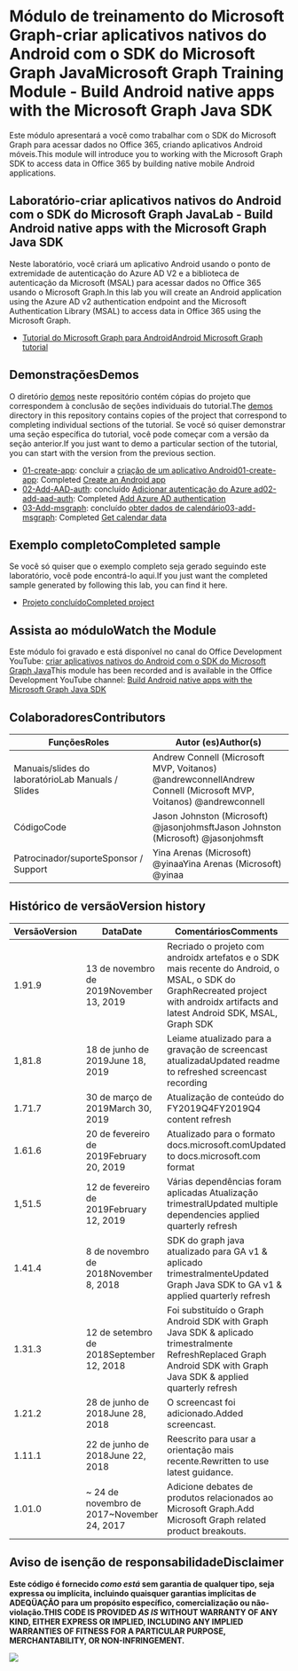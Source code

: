 # <a name="microsoft-graph-training-module---build-android-native-apps-with-the-microsoft-graph-java-sdk"></a><span data-ttu-id="db416-101">Módulo de treinamento do Microsoft Graph-criar aplicativos nativos do Android com o SDK do Microsoft Graph Java</span><span class="sxs-lookup"><span data-stu-id="db416-101">Microsoft Graph Training Module - Build Android native apps with the Microsoft Graph Java SDK</span></span>

<span data-ttu-id="db416-102">Este módulo apresentará a você como trabalhar com o SDK do Microsoft Graph para acessar dados no Office 365, criando aplicativos Android móveis.</span><span class="sxs-lookup"><span data-stu-id="db416-102">This module will introduce you to working with the Microsoft Graph SDK to access data in Office 365 by building native mobile Android applications.</span></span>

## <a name="lab---build-android-native-apps-with-the-microsoft-graph-java-sdk"></a><span data-ttu-id="db416-103">Laboratório-criar aplicativos nativos do Android com o SDK do Microsoft Graph Java</span><span class="sxs-lookup"><span data-stu-id="db416-103">Lab - Build Android native apps with the Microsoft Graph Java SDK</span></span>

<span data-ttu-id="db416-104">Neste laboratório, você criará um aplicativo Android usando o ponto de extremidade de autenticação do Azure AD V2 e a biblioteca de autenticação da Microsoft (MSAL) para acessar dados no Office 365 usando o Microsoft Graph.</span><span class="sxs-lookup"><span data-stu-id="db416-104">In this lab you will create an Android application using the Azure AD v2 authentication endpoint and the Microsoft Authentication Library (MSAL) to access data in Office 365 using the Microsoft Graph.</span></span>

- [<span data-ttu-id="db416-105">Tutorial do Microsoft Graph para Android</span><span class="sxs-lookup"><span data-stu-id="db416-105">Android Microsoft Graph tutorial</span></span>](https://docs.microsoft.com/graph/tutorials/android)

## <a name="demos"></a><span data-ttu-id="db416-106">Demonstrações</span><span class="sxs-lookup"><span data-stu-id="db416-106">Demos</span></span>

<span data-ttu-id="db416-107">O diretório [demos](./demos) neste repositório contém cópias do projeto que correspondem à conclusão de seções individuais do tutorial.</span><span class="sxs-lookup"><span data-stu-id="db416-107">The [demos](./demos) directory in this repository contains copies of the project that correspond to completing individual sections of the tutorial.</span></span> <span data-ttu-id="db416-108">Se você só quiser demonstrar uma seção específica do tutorial, você pode começar com a versão da seção anterior.</span><span class="sxs-lookup"><span data-stu-id="db416-108">If you just want to demo a particular section of the tutorial, you can start with the version from the previous section.</span></span>

- <span data-ttu-id="db416-109">[01-create-app](demos/01-create-app): concluir a [criação de um aplicativo Android](https://docs.microsoft.com/graph/tutorials/android?tutorial-step=1)</span><span class="sxs-lookup"><span data-stu-id="db416-109">[01-create-app](demos/01-create-app): Completed [Create an Android app](https://docs.microsoft.com/graph/tutorials/android?tutorial-step=1)</span></span>
- <span data-ttu-id="db416-110">[02-Add-AAD-auth](demos/02-add-aad-auth): concluído [Adicionar autenticação do Azure ad](https://docs.microsoft.com/graph/tutorials/android?tutorial-step=3)</span><span class="sxs-lookup"><span data-stu-id="db416-110">[02-add-aad-auth](demos/02-add-aad-auth): Completed [Add Azure AD authentication](https://docs.microsoft.com/graph/tutorials/android?tutorial-step=3)</span></span>
- <span data-ttu-id="db416-111">[03-Add-msgraph](demos/03-add-msgraph): concluído [obter dados de calendário](https://docs.microsoft.com/graph/tutorials/android?tutorial-step=4)</span><span class="sxs-lookup"><span data-stu-id="db416-111">[03-add-msgraph](demos/03-add-msgraph): Completed [Get calendar data](https://docs.microsoft.com/graph/tutorials/android?tutorial-step=4)</span></span>

## <a name="completed-sample"></a><span data-ttu-id="db416-112">Exemplo completo</span><span class="sxs-lookup"><span data-stu-id="db416-112">Completed sample</span></span>

<span data-ttu-id="db416-113">Se você só quiser que o exemplo completo seja gerado seguindo este laboratório, você pode encontrá-lo aqui.</span><span class="sxs-lookup"><span data-stu-id="db416-113">If you just want the completed sample generated by following this lab, you can find it here.</span></span>

- [<span data-ttu-id="db416-114">Projeto concluído</span><span class="sxs-lookup"><span data-stu-id="db416-114">Completed project</span></span>](demos/03-add-msgraph)

## <a name="watch-the-module"></a><span data-ttu-id="db416-115">Assista ao módulo</span><span class="sxs-lookup"><span data-stu-id="db416-115">Watch the Module</span></span>

<span data-ttu-id="db416-116">Este módulo foi gravado e está disponível no canal do Office Development YouTube: [criar aplicativos nativos do Android com o SDK do Microsoft Graph Java](https://youtu.be/BLmOmv4FSsQ)</span><span class="sxs-lookup"><span data-stu-id="db416-116">This module has been recorded and is available in the Office Development YouTube channel: [Build Android native apps with the Microsoft Graph Java SDK](https://youtu.be/BLmOmv4FSsQ)</span></span>

## <a name="contributors"></a><span data-ttu-id="db416-117">Colaboradores</span><span class="sxs-lookup"><span data-stu-id="db416-117">Contributors</span></span>

| <span data-ttu-id="db416-118">Funções</span><span class="sxs-lookup"><span data-stu-id="db416-118">Roles</span></span>                | <span data-ttu-id="db416-119">Autor (es)</span><span class="sxs-lookup"><span data-stu-id="db416-119">Author(s)</span></span>                                               |
| -------------------- | ------------------------------------------------------- |
| <span data-ttu-id="db416-120">Manuais/slides do laboratório</span><span class="sxs-lookup"><span data-stu-id="db416-120">Lab Manuals / Slides</span></span> | <span data-ttu-id="db416-121">Andrew Connell (Microsoft MVP, Voitanos) @andrewconnell</span><span class="sxs-lookup"><span data-stu-id="db416-121">Andrew Connell (Microsoft MVP, Voitanos) @andrewconnell</span></span> |
| <span data-ttu-id="db416-122">Código</span><span class="sxs-lookup"><span data-stu-id="db416-122">Code</span></span>                 | <span data-ttu-id="db416-123">Jason Johnston (Microsoft) @jasonjohmsft</span><span class="sxs-lookup"><span data-stu-id="db416-123">Jason Johnston (Microsoft) @jasonjohmsft</span></span>                |
| <span data-ttu-id="db416-124">Patrocinador/suporte</span><span class="sxs-lookup"><span data-stu-id="db416-124">Sponsor / Support</span></span>    | <span data-ttu-id="db416-125">Yina Arenas (Microsoft) @yinaa</span><span class="sxs-lookup"><span data-stu-id="db416-125">Yina Arenas (Microsoft) @yinaa</span></span>                          |

## <a name="version-history"></a><span data-ttu-id="db416-126">Histórico de versão</span><span class="sxs-lookup"><span data-stu-id="db416-126">Version history</span></span>

| <span data-ttu-id="db416-127">Versão</span><span class="sxs-lookup"><span data-stu-id="db416-127">Version</span></span> | <span data-ttu-id="db416-128">Data</span><span class="sxs-lookup"><span data-stu-id="db416-128">Date</span></span>               | <span data-ttu-id="db416-129">Comentários</span><span class="sxs-lookup"><span data-stu-id="db416-129">Comments</span></span>                                                                   |
| ------- | ------------------ | -------------------------------------------------------------------------- |
| <span data-ttu-id="db416-130">1.9</span><span class="sxs-lookup"><span data-stu-id="db416-130">1.9</span></span>     | <span data-ttu-id="db416-131">13 de novembro de 2019</span><span class="sxs-lookup"><span data-stu-id="db416-131">November 13, 2019</span></span>  | <span data-ttu-id="db416-132">Recriado o projeto com androidx artefatos e o SDK mais recente do Android, o MSAL, o SDK do Graph</span><span class="sxs-lookup"><span data-stu-id="db416-132">Recreated project with androidx artifacts and latest Android SDK, MSAL, Graph SDK</span></span> |
| <span data-ttu-id="db416-133">1,8</span><span class="sxs-lookup"><span data-stu-id="db416-133">1.8</span></span>     | <span data-ttu-id="db416-134">18 de junho de 2019</span><span class="sxs-lookup"><span data-stu-id="db416-134">June 18, 2019</span></span>      | <span data-ttu-id="db416-135">Leiame atualizado para a gravação de screencast atualizada</span><span class="sxs-lookup"><span data-stu-id="db416-135">Updated readme to refreshed screencast recording</span></span>                           |
| <span data-ttu-id="db416-136">1.7</span><span class="sxs-lookup"><span data-stu-id="db416-136">1.7</span></span>     | <span data-ttu-id="db416-137">30 de março de 2019</span><span class="sxs-lookup"><span data-stu-id="db416-137">March 30, 2019</span></span>     | <span data-ttu-id="db416-138">Atualização de conteúdo do FY2019Q4</span><span class="sxs-lookup"><span data-stu-id="db416-138">FY2019Q4 content refresh</span></span>                                                   |
| <span data-ttu-id="db416-139">1.6</span><span class="sxs-lookup"><span data-stu-id="db416-139">1.6</span></span>     | <span data-ttu-id="db416-140">20 de fevereiro de 2019</span><span class="sxs-lookup"><span data-stu-id="db416-140">February 20, 2019</span></span>  | <span data-ttu-id="db416-141">Atualizado para o formato docs.microsoft.com</span><span class="sxs-lookup"><span data-stu-id="db416-141">Updated to docs.microsoft.com format</span></span>                                       |
| <span data-ttu-id="db416-142">1,5</span><span class="sxs-lookup"><span data-stu-id="db416-142">1.5</span></span>     | <span data-ttu-id="db416-143">12 de fevereiro de 2019</span><span class="sxs-lookup"><span data-stu-id="db416-143">February 12, 2019</span></span>  | <span data-ttu-id="db416-144">Várias dependências foram aplicadas Atualização trimestral</span><span class="sxs-lookup"><span data-stu-id="db416-144">Updated multiple dependencies applied quarterly refresh</span></span>                    |
| <span data-ttu-id="db416-145">1.4</span><span class="sxs-lookup"><span data-stu-id="db416-145">1.4</span></span>     | <span data-ttu-id="db416-146">8 de novembro de 2018</span><span class="sxs-lookup"><span data-stu-id="db416-146">November 8, 2018</span></span>   | <span data-ttu-id="db416-147">SDK do graph java atualizado para GA v1 & aplicado trimestralmente</span><span class="sxs-lookup"><span data-stu-id="db416-147">Updated Graph Java SDK to GA v1 & applied quarterly refresh</span></span>                |
| <span data-ttu-id="db416-148">1.3</span><span class="sxs-lookup"><span data-stu-id="db416-148">1.3</span></span>     | <span data-ttu-id="db416-149">12 de setembro de 2018</span><span class="sxs-lookup"><span data-stu-id="db416-149">September 12, 2018</span></span> | <span data-ttu-id="db416-150">Foi substituído o Graph Android SDK with Graph Java SDK & aplicado trimestralmente Refresh</span><span class="sxs-lookup"><span data-stu-id="db416-150">Replaced Graph Android SDK with Graph Java SDK & applied quarterly refresh</span></span> |
| <span data-ttu-id="db416-151">1.2</span><span class="sxs-lookup"><span data-stu-id="db416-151">1.2</span></span>     | <span data-ttu-id="db416-152">28 de junho de 2018</span><span class="sxs-lookup"><span data-stu-id="db416-152">June 28, 2018</span></span>      | <span data-ttu-id="db416-153">O screencast foi adicionado.</span><span class="sxs-lookup"><span data-stu-id="db416-153">Added screencast.</span></span>                                                          |
| <span data-ttu-id="db416-154">1.1</span><span class="sxs-lookup"><span data-stu-id="db416-154">1.1</span></span>     | <span data-ttu-id="db416-155">22 de junho de 2018</span><span class="sxs-lookup"><span data-stu-id="db416-155">June 22, 2018</span></span>      | <span data-ttu-id="db416-156">Reescrito para usar a orientação mais recente.</span><span class="sxs-lookup"><span data-stu-id="db416-156">Rewritten to use latest guidance.</span></span>                                          |
| <span data-ttu-id="db416-157">1.0</span><span class="sxs-lookup"><span data-stu-id="db416-157">1.0</span></span>     | <span data-ttu-id="db416-158">~ 24 de novembro de 2017</span><span class="sxs-lookup"><span data-stu-id="db416-158">~November 24, 2017</span></span> | <span data-ttu-id="db416-159">Adicione debates de produtos relacionados ao Microsoft Graph.</span><span class="sxs-lookup"><span data-stu-id="db416-159">Add Microsoft Graph related product breakouts.</span></span>                             |

## <a name="disclaimer"></a><span data-ttu-id="db416-160">Aviso de isenção de responsabilidade</span><span class="sxs-lookup"><span data-stu-id="db416-160">Disclaimer</span></span>

<span data-ttu-id="db416-161">**Este código é fornecido _como está_ sem garantia de qualquer tipo, seja expressa ou implícita, incluindo quaisquer garantias implícitas de ADEQÜAÇÃO para um propósito específico, comercialização ou não-violação.**</span><span class="sxs-lookup"><span data-stu-id="db416-161">**THIS CODE IS PROVIDED _AS IS_ WITHOUT WARRANTY OF ANY KIND, EITHER EXPRESS OR IMPLIED, INCLUDING ANY IMPLIED WARRANTIES OF FITNESS FOR A PARTICULAR PURPOSE, MERCHANTABILITY, OR NON-INFRINGEMENT.**</span></span>

<!-- markdownlint-disable MD033 -->
<img src="https://telemetry.sharepointpnp.com/msgraph-training-android" />
